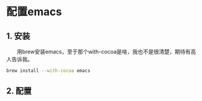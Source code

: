 # 配置emacs
## 1. 安装
　　用brew安装emacs，至于那个with-cocoa是啥，我也不是很清楚，期待有高人告诉我。
```sh
brew install --with-cocoa emacs
```
## 2. 配置
